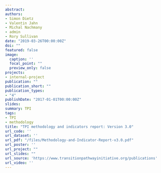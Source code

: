 ```yaml
---
abstract: 
authors:
- Simon Dietz
- Valentin Jahn
- Michal Nachmany
- admin
- Rory Sullivan
date: "2019-03-26T00:00:00Z"
doi: ""
featured: false
image:
  caption: ''
  focal_point: ""
  preview_only: false
projects:
- internal-project
publication: ""
publication_short: ""
publication_types:
- "4"
publishDate: "2017-01-01T00:00:00Z"
slides: 
summary: TPI
tags:
- TPI
- methodology
title: "TPI methodology and indicators report: Version 3.0"
url_code: ''
url_dataset: ''
url_pdf: "/files/Methodology-and-Indicator-Report-v3.0.pdf"
url_poster: ''
url_project: ""
url_slides: ""
url_source: 'https://www.transitionpathwayinitiative.org/publications'
url_video: ''
---
```

